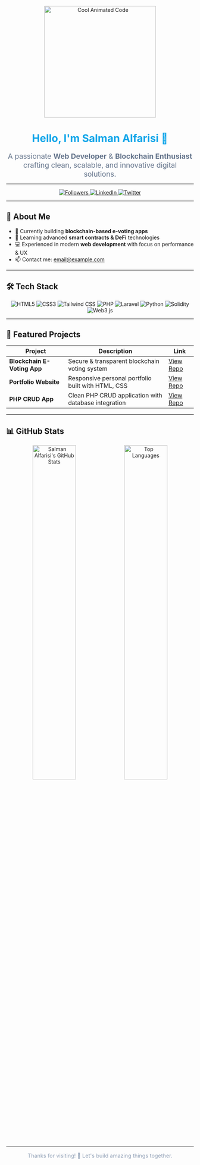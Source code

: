 <p align="center">
  <img src="https://media.giphy.com/media/Ju7l5y9osyymQ/giphy.gif" alt="Cool Animated Code" width="300"/>
</p>

<h1 align="center" style="color:#0ea5e9;">Hello, I'm Salman Alfarisi 👋</h1>
<p align="center" style="font-size:1.2rem; color:#64748b; max-width:600px; margin:auto;">
  A passionate <b>Web Developer</b> & <b>Blockchain Enthusiast</b> crafting clean, scalable, and innovative digital solutions.
</p>

---

<p align="center">
  <a href="https://github.com/salmanalfarisi-hello" target="_blank">
    <img src="https://img.shields.io/github/followers/salmanalfarisi-hello?label=Followers&style=social" alt="Followers" />
  </a>
  <a href="https://linkedin.com/in/salmanalfarisi" target="_blank">
    <img src="https://img.shields.io/badge/LinkedIn-%230077B5.svg?style=for-the-badge&logo=linkedin&logoColor=white" alt="LinkedIn" />
  </a>
  <a href="https://twitter.com/salmanalfarisi" target="_blank">
    <img src="https://img.shields.io/twitter/follow/salmanalfarisi?style=for-the-badge&logo=twitter&logoColor=white" alt="Twitter" />
  </a>
</p>

---

## 🚀 About Me

- 🔭 Currently building **blockchain-based e-voting apps**  
- 🌱 Learning advanced **smart contracts & DeFi** technologies  
- 💻 Experienced in modern **web development** with focus on performance & UX  
- 📫 Contact me: [email@example.com](mailto:email@example.com)  

---

## 🛠️ Tech Stack

<p align="center">
  <img src="https://img.shields.io/badge/HTML5-E34F26?style=for-the-badge&logo=html5&logoColor=white" alt="HTML5" />
  <img src="https://img.shields.io/badge/CSS3-1572B6?style=for-the-badge&logo=css3&logoColor=white" alt="CSS3" />
  <img src="https://img.shields.io/badge/Tailwind_CSS-06B6D4?style=for-the-badge&logo=tailwind-css&logoColor=white" alt="Tailwind CSS" />
  <img src="https://img.shields.io/badge/PHP-777BB4?style=for-the-badge&logo=php&logoColor=white" alt="PHP" />
  <img src="https://img.shields.io/badge/Laravel-F95302?style=for-the-badge&logo=laravel&logoColor=white" alt="Laravel" />
  <img src="https://img.shields.io/badge/Python-3776AB?style=for-the-badge&logo=python&logoColor=white" alt="Python" />
  <img src="https://img.shields.io/badge/Solidity-363636?style=for-the-badge&logo=ethereum&logoColor=white" alt="Solidity" />
  <img src="https://img.shields.io/badge/Web3.js-3C3C3D?style=for-the-badge&logo=web3dotjs&logoColor=white" alt="Web3.js" />
</p>

---

## 🌟 Featured Projects

| Project | Description | Link |
|---|---|---|
| **Blockchain E-Voting App** | Secure & transparent blockchain voting system | [View Repo](https://github.com/salmanalfarisi-hello/blockchain-e-voting-app) |
| **Portfolio Website** | Responsive personal portfolio built with HTML, CSS | [View Repo](https://github.com/salmanalfarisi-hello/PORTOFOLIO-HTML-CSS) |
| **PHP CRUD App** | Clean PHP CRUD application with database integration | [View Repo](https://github.com/salmanalfarisi-hello/PHP-CRUD) |

---

## 📊 GitHub Stats

<p align="center">
  <img alt="Salman Alfarisi's GitHub Stats" src="https://github-readme-stats.vercel.app/api?username=salmanalfarisi-hello&show_icons=true&count_private=true&theme=vision-friendly-dark" width="48%" />
  <img alt="Top Languages" src="https://github-readme-stats.vercel.app/api/top-langs/?username=salmanalfarisi-hello&layout=compact&theme=vision-friendly-dark" width="48%" />
</p>

---

<p align="center" style="font-size:0.9rem; color:#94a3b8;">
Thanks for visiting! 🚀 Let's build amazing things together.
</p>
